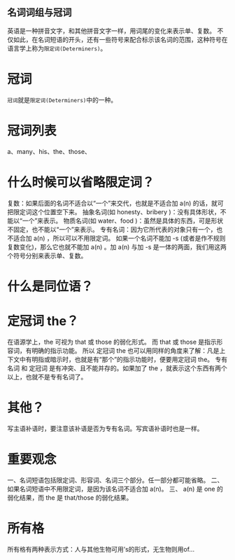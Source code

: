 
名词词组与冠词
---

英语是一种拼音文字，和其他拼音文字一样，用词尾的变化来表示单、复数。
不仅如此，在名词短语的开头，还有一些符号来配合标示该名词的范围，这种符号在语言学上称为`限定词(Determiners)`。

# 冠词
`冠词`就是`限定词(Determiners)`中的一种。

# 冠词列表
a、many、his、the、those、


# 什么时候可以省略限定词？
复数：如果后面的名词不适合以“一个”来交代，也就是不适合加 a(n) 的话，就可把限定词这个位置空下来。
抽象名词(如 honesty、bribery )：没有具体形状，不能以“一个”来表示。
物质名词(如 water、food )：虽然是具体的东西，可是形状不固定，也不能以“一个”来表示。
专有名词：因为它所代表的对象只有一个，也不适合加 a(n) ，所以可以不用限定词。
如果一个名词不能加 -s (或者是作不规则复数变化)，那么它也就不能加 a(n) 。加 a(n) 与加 -s 是一体的两面，我们用这两个符号分别来表示单、复数。


# 什么是同位语？

# 定冠词 the？
在语源学上，the 可视为 that 或 those 的弱化形式。
而 that 或 those 是指示形容词，有明确的指示功能。
所以 定冠词 the 也可以用同样的角度来了解：凡是上下文中有明指或暗示时，也就是有“那个”的指示功能时，便要用定冠词 the。
专有名词 和 定冠词 是有冲突、且不能并存的。如果加了 the ，就表示这个东西有两个以上，也就不是专有名词了。

# 其他？
写主语补语时，要注意该补语是否为专有名词。写宾语补语时也是一样。

# 重要观念
一、名词短语包括限定词、形容词、名词三个部分。任一部分都可能省略。
二、如果名词短语中不用限定词，是因为该名词不适合加 a(n)。
三、 a(n) 是 one 的弱化结果，而 the 是 that/those 的弱化结果。

# 所有格
所有格有两种表示方式：人与其他生物可用’s的形式，无生物则用of...
